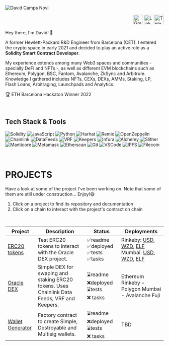 ![David Camps Novi](https://github.com/fields93/readme-rss/blob/main/github-main.png "David Camps Novi")

<div id="socials">
  <a href="https://t.me/fields93">
    <img src="https://cdn3.iconfinder.com/data/icons/social-icons-33/512/Telegram-512.png" alt="Telegram" width="30" align="right"/>
  </a>
  <a href="https://www.linkedin.com/in/davidcampsnovi/">
    <img src="https://cdn-icons-png.flaticon.com/512/145/145807.png" alt="LinkedIn" width="30" align="right"/>
  </a>
  <a href="mailto:davidcamps67@gmail.com">
    <img src="https://cdn3.iconfinder.com/data/icons/logos-brands-3/24/logo_brand_brands_logos_gmail-512.png" alt="Gmail" width="30" align="right"/>
  </a>
</div>

<br>
<br>

Hey there, I'm David! 👋

A former Hewlett-Packard R&D Engineer from Barcelona (CET). I entered the crypto space in early 2021 and decided to play an active role as a <b>Solidity Smart Contract Developer</b>.

My experience extends among many Web3 spaces and communities - specially DeFi and NFTs -, as well as different EVM blockchains such as Ethereum, Polygon, BSC, Fantom, Avalanche, ZkSync and Arbitrum. Knowledge I gathered includes NFTs, CEXs, DEXs, AMMs, Staking, LP, Flash Loans, Arbitraging, Launchpads and Analytics.

🏆 ETH Barcelona Hackaton Winner 2022

<br>

## Tech Stack & Tools

![Solidity](https://img.shields.io/badge/language-Solidity-brightgreen "Solidity")
![JavaScript](https://img.shields.io/badge/language-JavaScript-brightgreen "JavaScript")
![Python](https://img.shields.io/badge/language-Python-brightgreen "Python")
![Harhat](https://img.shields.io/badge/IDE-Hardhat-yellow "Hardhat")
![Remix](https://img.shields.io/badge/IDE-Remix-yellow "Remix")
![OpenZeppelin](https://img.shields.io/badge/library-OpenZeppelin-blueviolet "OpenZeppelin")
![Chainlink](https://img.shields.io/badge/oracle-Chainlink-blue "Chainlink")
![DataFeeds](https://img.shields.io/badge/oracle-DataFeeds-blue "DataFeeds")
![VRF](https://img.shields.io/badge/oracle-VRF-blue "VRF")
![Keepers](https://img.shields.io/badge/oracle-Keepers-blue "Keepers")
![Infura](https://img.shields.io/badge/node-Infura-yellowgreen "Infura")
![Alchemy](https://img.shields.io/badge/node-Alchemy-yellowgreen "Alchemy")
![Slither](https://img.shields.io/badge/audit-Slither-red "Slither")
![Manticore](https://img.shields.io/badge/audit-Manticore-red "Manticore")
![Metamask](https://img.shields.io/badge/tool-Metamask-9cf "Metamask")
![Etherscan](https://img.shields.io/badge/tool-Etherscan-9cf "Etherscan")
![Git](https://img.shields.io/badge/tool-Git-9cf "Git")
![VSCode](https://img.shields.io/badge/tool-VSCode-9cf "VSCode")
![IPFS](https://img.shields.io/badge/tool-IPFS-9cf "IPFS")
![Filecoin](https://img.shields.io/badge/tool-Filecoin-9cf "Filecoin")

<br>

# PROJECTS

Have a look at some of the project I've been working on. Note that some of them are still under construction... Enjoy!😄

1. Click on a project to find its repository and documentation
2. Click on a chain to interact with the project's contract on chain

<br>

| Project                   | Description     | &nbsp;&nbsp;&nbsp;&nbsp;&nbsp;Status&nbsp;&nbsp;&nbsp;&nbsp;&nbsp;            | Deployments
| ---                       | ---             | ---               | ---     
| [ERC20 tokens](https://github.com/fields93/erc20-tokens)| Test ERC20 tokens to interact with the Oracle DEX project. | ✅readme <br> ✅deployed <br> ✅tests <br> ✅tasks  | Rinkeby: [USD](https://rinkeby.etherscan.io/address/0x81f7f9be026841b133bfF7F96EC97c330048E38b#code), [WZD](https://rinkeby.etherscan.io/address/0x15329cB93f68EF6431Ca449710eCACf32B9f0B26#code), [ELF](https://rinkeby.etherscan.io/address/0x2d38BFb20Ec8Cc08ba0D4fC15441Ff289EF10dCE#code) <br> Mumbai: [USD](https://mumbai.polygonscan.com/address/0x021EdbAc1699F3c9d7550946c3bCBb3D81Dff43c#code), [WZD](https://mumbai.polygonscan.com/address/0x5fEa889B4193A74F8cCf28bcc629ac32c0a83F0F#code), [ELF](https://mumbai.polygonscan.com/address/0xFF6649e09F9d3bB70C219738B3b017Ddd6B1B6A9#code)
| [Oracle DEX](https://github.com/fields93/simple-oracle-DEX) | Simple DEX for swaping and staking ERC20 tokens. Uses Chainlink Data Feeds, VRF and Keepers. |⌛️readme <br> ❌deployed <br> ⌛️tests <br> ❌ tasks  | Ethereum Rinkeby - Polygon Mumbai - Avalanche Fuji
| [Wallet Generator](https://github.com/fields93/wallet-generator)| Factory contract to create Simple, Destroyable and Multisig wallets. |⌛️readme <br> ❌deployed <br> ⌛️tests <br> ❌ tasks  | TBD
  

<!--
**fields93/fields93** is a ✨ _special_ ✨ repository because its `README.md` (this file) appears on your GitHub profile.

⚡Metamask -- As a wallet to deploy on testnets or mainnets.

⚡Alchemy and Infura -- RPC entry points to blockchain.

⚡Etherscan -- And other blockchain explorers to verify contracts, interact with them and get additional info.

⚡VSCode and Git -- To develop and organize code, to be later updated on Github.

⚡OpenZeppelin -- Libraries, specially ERC20 and ERC721.

⚡Chainlink -- Tools to develop hybrid smart contracts, both Data Feeds and VRF. Soon working with Keepers.

⚡Slither and Manticore -- From Trail of Bits to filter out smart contract vulnerabilities.

⚡IPFS and Filecoin -- To store NFTs. 
- Solidity 
- Remix & Hardat
- Metamask
- Infura & Alchemy
- Etherscan
- VSCode and Git
- OpenZeppelin
- Chainlink
- Slither & Manticore
- IPFS & Filecoin

-->
